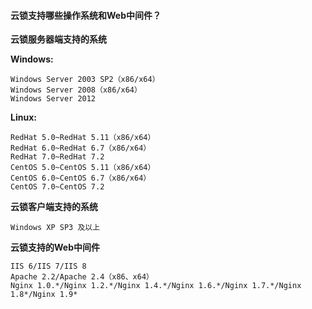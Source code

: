 #### 云锁支持哪些操作系统和Web中间件？

**云锁服务器端支持的系统**

**Windows:**

    Windows Server 2003 SP2（x86/x64）
    Windows Server 2008（x86/x64）
    Windows Server 2012

 **Linux:**
    
    RedHat 5.0~RedHat 5.11（x86/x64）
    RedHat 6.0~RedHat 6.7（x86/x64）
    RedHat 7.0~RedHat 7.2
    CentOS 5.0~CentOS 5.11（x86/x64）
    CentOS 6.0~CentOS 6.7（x86/x64）
    CentOS 7.0~CentOS 7.2

**云锁客户端支持的系统**

    Windows XP SP3 及以上
**云锁支持的Web中间件**

    IIS 6/IIS 7/IIS 8
    Apache 2.2/Apache 2.4（x86、x64）
    Nginx 1.0.*/Nginx 1.2.*/Nginx 1.4.*/Nginx 1.6.*/Nginx 1.7.*/Nginx 1.8*/Nginx 1.9*
